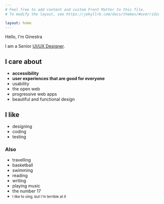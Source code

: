 ```yaml
---
# Feel free to add content and custom Front Matter to this file.
# To modify the layout, see https://jekyllrb.com/docs/themes/#overriding-theme-defaults

layout: home
---
```


<div class="shout">
    <p class="big statement">Hello, I'm Ginestra</p>
    <p>I am a Senior <a href="https://en.wikipedia.org/wiki/User_experience_design">UI/UX Designer</a>.</p>
    <div class="grid-container">
        <div class="item">
            <h2>I care about</h2>
            <ul>
                <li><strong>accessibility</strong></li>
                <li><strong>user experiences that are good for everyone</strong></li>
                <li>usability</li>
                <li>the open web</li>
                <li>progressive web apps</li>
                <li>beautiful and functional design</li>
            </ul>
        </div>
        <div class="item">
            <h2>I like</h2>
            <ul>
                <li>designing</li>
                <li>coding</li>
                <li>testing</li>
            </ul>
            <h3>Also</h3>
            <ul>
                <li>travelling</li>
                <li>basketball</li>
                <li>swimming</li>
                <li>reading</li>
                <li>writing</li>
                <li>playing music</li>
                <li>the number 17</li>
                <li><small>I like to sing, but I'm terrible at it</small></li>
            </ul>
        </div>
    </div>
</div>